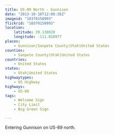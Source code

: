 ```yaml
---
title: US-89 North - Gunnison
date: "2013-10-18T12:08:36Z"
imageid: "10370158993"
flickrid: "10370158993"
location:
    latitude: 39.138028
    longitude: -111.818977
places:
    - Gunnison|Sanpete County|Utah|United States
counties:
    - Sanpete County|Utah|United States
countries:
    - United States
states:
    - Utah|United States
highwaytypes:
    - US Highway
highways:
    - US-89
tags:
    - Welcome Sign
    - City Limit
    - Big Green Sign

---
```

Entering Gunnison on US-89 north.